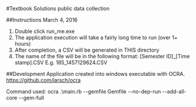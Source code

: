 #Textbook Solutions public data collection

##Instructions
March 4, 2016

1.  Double click run_me.exe
2.  The application execution will take a fairly long time to run (over 1+ hours)
3.  After completion, a CSV will be generated in THIS directory
4.  The name of the file will be in the following format: [Semester ID]_[Time stamp].CSV E.g.  185_1457129624.CSV

##Development
Application created into windows executable with OCRA.  https://github.com/larsch/ocra

Command used: ocra .\main.rb --gemfile Gemfile --no-dep-run --add-all-core --gem-full
